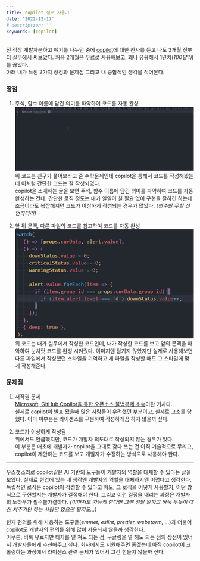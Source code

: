 ```yaml
---
title: copilot 실무 사용기
date: '2022-12-17'
# description: ''
keywords: [copilot]
---
```


전 직장 개발자분하고 얘기를 나누던 중에 <a href="https://github.com/features/copilot/" target="_blank" rel="noreferrer" title="copilot 공식 홈페이지 새창 열기">copilot</a>에 대한 찬사를 듣고 나도 3개월 전부터 실무에서 써보았다. 처음 2개월은 무료로 사용해보고, 꽤나 유용해서 1년치(_100달러_)를 끊었다.  
아래 내가 느낀 2가지 장점과 문제점 그리고 내 종합적인 생각을 적어본다.

### 장점

1. 주석, 함수 이름에 담긴 의미를 파악하여 코드를 자동 완성  
   ![간단한 알고리즘 구현](copilot1.gif)
   위 코드는 친구가 풀어보라고 준 수학문제인데 copilot을 통해서 코드를 작성해봤는데 이처럼 간단한 코드는 잘 작성되었다.  
   copilot을 소개하는 글을 보면 주석, 함수 이름에 담긴 의미를 파악하여 코드를 자동 완성하는 건데, 간단한 로직 정도는 내가 일일이 칠 필요 없이 구현을 잘하긴 하는데 조금이라도 복잡해지면 코드가 이상하게 작성되는 경우가 많았다. _(변수만 무한 선언하더라)_

2. 앞 뒤 문맥, 다른 파일의 코드를 참고하여 코드를 자동 완성  
   ![앞 뒤 문맥, 다른 파일의 코드를 참고하여 코드를 자동 완성](copilot2.gif)
   위 코드는 내가 실무에서 작성한 코드인데, 내가 작성한 코드를 보고 앞의 문맥을 파악하여 눈치껏 코드를 완성 시켜줬다. 이미지엔 담기지 않았지만 실제로 사용해보면 다른 파일에서 작성했던 스타일을 기억하고 새 파일을 작성할 때도 그 스타일에 맞게 작성해준다.

### 문제점

1. 저작권 문제  
   <a href="https://www.bleepingcomputer.com/news/security/microsoft-sued-for-open-source-piracy-through-github-copilot/" target="_blank" rel="noreferrer" title="Microsoft, GitHub Copilot을 통한 오픈소스 불법복제 소송 뉴스 새창 열기">Microsoft, GitHub Copilot을 통한 오픈소스 불법복제 소송</a>이란 기사다.  
   실제로 copilot이 발표 됐을때 많은 사람들이 우려했던 부분이고, 실제로 고소를 당했다. 아마 이부분은 라이센스를 구분하여 작성하게끔 하지 않을까 싶다.

2. 코드가 이상하게 작성됨  
   위에서도 언급했지만, 코드가 개발자 의도대로 작성되지 않는 경우가 있다.  
   이 부분은 애초에 개발자가 copilot을 그대로 갖다 쓰는 건 아직 기술적으로 무리고, copilot이 제안하는 코드를 보고 개발자가 수정하는 방식으로 사용해야 한다.

---

우스갯소리로 copilot같은 AI 기반의 도구들이 개발자의 역할을 대체할 수 있다는 글을 보았다. 실제로 현업에 있는 내 생각엔 개발자의 역할을 대체하기엔 어렵다고 생각한다. 독립적인 로직은 copilot이 작성할 수 있다고 쳐도, 그 로직을 어떻게 사용할지, 어떤 방식으로 구현할지는 개발자가 결정해야 한다. 그리고 이런 결정을 내리는 과정은 개발자의 노하우가 필수불가결하다. _(이마저도 가능케 한다면 그땐 정말 알파고 바둑 두듯이 대신 쳐주기만 하는 사람만 있으면 될지도...)_

현재 편의를 위해 사용하는 도구들(_emmet, eslint, prettier, webstorm, ..._)과 더불어 copilot도 개발자의 편의를 위해 많이 사용되지 않을까 생각한다.  
아무튼, 비록 유료지만 타자를 덜 쳐도 되는 점, 구글링을 덜 해도 되는 점의 장점이 있어서 개발자들에게 추천해주고 싶다. 회사에서도 지원해주면 좋겠는데 아직 copilot이 크롤링하는 과정에서 라이센스 관련 문제가 있어서 그건 힘들지 않을까 싶다.
